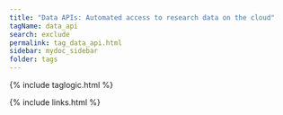 ```yaml
---
title: "Data APIs: Automated access to research data on the cloud"
tagName: data_api
search: exclude
permalink: tag_data_api.html
sidebar: mydoc_sidebar
folder: tags
---
```

{% include taglogic.html %}

{% include links.html %}
